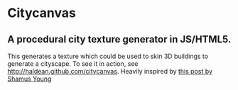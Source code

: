 Citycanvas
===
A procedural city texture generator in JS/HTML5.
---

This generates a texture which could be used to skin 3D buildings to generate a
cityscape. To see it in action, see http://haldean.github.com/citycanvas.
Heavily inspired by [this post by Shamus Young](http://www.shamusyoung.com/twentysidedtale/?p=2954)
